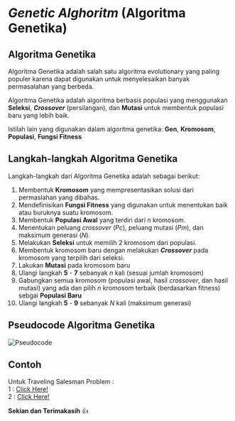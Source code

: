 # ***Genetic Alghoritm*** (Algoritma Genetika)
## **Algoritma Genetika**

Algoritma Genetika adalah salah satu algoritma evolutionary yang paling populer karena dapat digunakan untuk menyelesaikan banyak permasalahan yang berbeda.

Algoritma Genetika adalah algoritma berbasis populasi yang menggunakan **Seleksi**, ***Crossover*** (persilangan), dan **Mutasi** untuk membentuk populasi baru yang lebih baik.

Istilah lain yang digunakan dalam algoritma genetika: **Gen**, **Kromosom**, **Populasi**, **Fungsi Fitness**

## **Langkah-langkah Algoritma Genetika**
Langkah-langkah dari Algoritma Genetika adalah sebagai berikut:
1.  Membentuk **Kromosom** yang mempresentasikan solusi dari permaslahan yang dibahas.
2.  Mendefinisikan **Fungsi Fitness** yang digunakan untuk menentukan baik atau buruknya suatu kromosom.
3.  Membentuk **Populasi Awal** yang terdiri dari *n* kromosom.
4.  Menentukan peluang *crossover* (*Pc*), peluang mutasi (*Pm*), dan maksimum generasi (*N*).
5.  Melakukan **Seleksi** untuk memilih 2 kromosom dari populasi.
6.  Membentuk kromosom baru dengan melakukan ***Crossover*** pada kromosom yang terpilih dari seleksi.
7.  Lakukan **Mutasi** pada kromosom baru
8.  Ulangi langkah **5** - **7** sebanyak *n* kali (sesuai jumlah kromosom)
9.  Gabungkan semua kromosom (populasi awal, hasil *crossover*, dan hasil mutasi) yang ada dan pilih *n* kromosom terbaik (berdasarkan fitness) sebgai **Populasi Baru**
10. Ulangi langkah **5** - **9** sebanyak *N* kali (maksimum generasi)

## **Pseudocode Algoritma Genetika**
![Pseudocode](https://user-images.githubusercontent.com/49557695/121672831-76381400-cada-11eb-9641-a451b9c77559.png)

## **Contoh**
Untuk Traveling Salesman Problem :<br>
1 : [Click Here!](https://github.com/sandhiwr/Genetic-Alghoritm/blob/main/GeneticAlgorithmTSP1_Sandhi%20Wijaya%20Rosga_06111840000031.ipynb)<br>
2 : [Click Here!](https://github.com/sandhiwr/Genetic-Alghoritm/blob/main/GeneticAlgorithmTSP2_Sandhi%20Wijaya%20Rosga_06111840000031.ipynb)

**Sekian dan Terimakasih** :+1:
